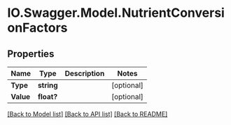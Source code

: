 # IO.Swagger.Model.NutrientConversionFactors
## Properties

Name | Type | Description | Notes
------------ | ------------- | ------------- | -------------
**Type** | **string** |  | [optional] 
**Value** | **float?** |  | [optional] 

[[Back to Model list]](../README.md#documentation-for-models) [[Back to API list]](../README.md#documentation-for-api-endpoints) [[Back to README]](../README.md)

